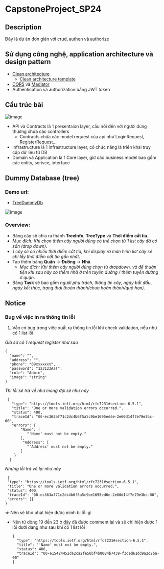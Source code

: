 # CapstoneProject_SP24

## Description
Đây là dự án đơn giản với crud, authen và authorize

## Sử dụng công nghệ, application architecture và design pattern
- [Clean architecture](https://learn.microsoft.com/en-us/dotnet/architecture/modern-web-apps-azure/common-web-application-architectures#clean-architecture)
  * [Clean architecture template](https://github.com/babaktaremi/Clean-Architecture-Template/tree/master) 
- [CQRS](https://viblo.asia/p/trien-khai-ung-dung-don-gian-su-dung-cqrs-pattern-voi-raw-sql-va-ddd-gGJ59oy9ZX2) và [Mediator](https://refactoring.guru/design-patterns/mediator)
- Authentication và authorization bằng JWT token
## Cấu trúc bài
![image](https://github.com/quanSadie/CapstoneProject_SP24/assets/83583888/46f2ba33-1639-43a0-b301-e2f6ec0add7d,200x150)

* API và Contracts là 1 presentaion layer, cầu nối đến với người dùng thường chứa các controllers
  * Contracts chứa các model request của api như LoginRequest, RegisterRequest...   
* Infrastructure là 1 Infrastructure layer, có chức năng là triển khai truy cập dữ liệu từ DB
* Domain và Application là 1 Core layer, giữ các business model bao gồm các entity, serivce, interface

## Dummy Database (tree)
### Demo url: 
-  <a href="https://drawsql.app/teams/idk-45/diagrams/tree-db"> TreeDummyDb </a>

![image](https://github.com/quanSadie/CapstoneProject_SP24/assets/108205081/aada41e1-4672-4e53-b0e5-6c18214e00fc)



### Overview:

 -  Bảng cây sẽ chia ra thành **TreeInfo**, **TreeType** và **Thời điểm cắt tỉa**.
   - _Mục đích: Khi chọn thêm cây người dùng có thể chọn từ 1 list cây đã có sẵn (drop down)_.
   - _1 cây sẽ có nhiều thời điểm cắt tỉa, khi display ra màn hình list cây sẽ chỉ lấy thời điểm cắt tỉa gần nhất_.
 - Tạo thêm bảng **Quận** -> **Đường** -> **Nhà**.
   - _Mục đích: Khi thêm cây người dùng chọn từ dropdown, và để thuận tiện khi sau này có thêm nhà ở trên tuyến đường / thêm tuyến đường ở quận_.
 - Bảng **Task** sẽ bao gồm _người phụ trách_, _thông tin cây_, _ngày bắt đầu_, _ngày kết thúc_, _trạng thái (hoàn thành/chưa hoàn thành/quá hạn)_.


## Notice
### Bug về việc in ra thông tin lỗi
1. Vẫn có bug trong việc xuất ra thông tin lỗi khi check validation, nếu như có 1 list lỗi

 _Giả sử có 1 request register như sau_

```
{
  "name": "",
  "address": "",
  "phone": "09xxxxxxx",
  "password": "123123Aa!",
  "role": "Admin",
  "image": "string"
}
```
_Thì lỗi sẽ trả về như mong đợi sẽ như này_
 ```
  {
    "type": "https://tools.ietf.org/html/rfc7231#section-6.5.1",
    "title": "One or more validation errors occurred.",
    "status": 400,
    "traceId": "00-ec363af71c2dc4b6f5a5c9be1695ed6e-2e60d14f7e79e3bc-00",
    "errors": {
        "Name": [
           "'Name' must not be empty."
        ],
         "Address": [
           "'Address' must not be empty."
        ]  
     }
   }
```
_Nhưng lỗi trả về lại như này_
 ```
  {
  "type": "https://tools.ietf.org/html/rfc7231#section-6.5.1",
  "title": "One or more validation errors occurred.",
  "status": 400,
  "traceId": "00-ec363af71c2dc4b6f5a5c9be1695ed6e-2e60d14f7e79e3bc-00",
  "errors": {}
}
```
=> Nên sẽ khó phát hiện được mình bị lỗi gì.
* Nên từ dòng 19 đến 23 ở [đây](https://github.com/quanSadie/CapstoneProject_SP24/blob/test/crud_user/Webapp/Quan%20ly%20moi%20truong_Web/API/Controllers/ApiController.cs) đã được comment lại và sẽ chỉ hiện được 1 lỗi dưới dạng như sau khi có 1 list lỗi
  ```
  {
    "type": "https://tools.ietf.org/html/rfc7231#section-6.5.1",
    "title": "'Name' must not be empty.",
    "status": 400,
    "traceId": "00-e15424452da2ca2fe50bf4b0084b7439-f3ded61dd9a2d2ba-00"
  }
  ```
